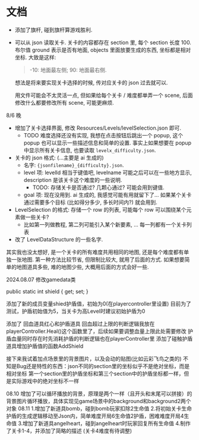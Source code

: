 # 文档

- 添加了旗杆, 碰到旗杆算游戏胜利.
- 可以从 json 读取关卡. 关卡的内容都存在 section 里, 每个 section 长度 100.
  布尔值 ground 表示是否有地面, objects 里面放要生成的东西, 坐标都是相对坐标. 大致是这样:
  > -10: 地面最左侧; 90: 地面最右侧.

  想法是将来要实现关卡选择的时候, 传对应关卡的 json 过去就可以.
  
  用文件可能会不太灵活一点, 但如果给每个关卡 / 难度都单弄一个 scene, 后面修改什么都要修改所有 scene, 可能更麻烦.

8/6 晚

- 增加了关卡选择界面, 修改 Resources/Levels/levelSelection.json 即可.
  - TODO 难度选择还没有实现, 我想在点击按钮后跳出一个 popup, 这个 popup 也可以显示一些描述信息和简单的设置.
    事实上如果想要在 popup 中显示所有关卡信息, 也要读取 `levelx_difficulty.json`.
- 关卡的 json 格式: (...主要是 ai 生成的)
  - 名字: `{jsonfilename}_{difficulty}.json`.
  - level 项: levelId 相当于键值吧, levelname 可能之后可以在一些地方显示, description 是该关卡这个难度的一些说明.
    - TODO: 存储关卡是否通过? 几颗心通过? 可能会用到键值.
  - goal 项: 现在没用到. ai 生成的, 我感觉可能有用就留下了... 如果某个关卡通过需要多个目标 (比如得分多少, 多长时间内?) 就会用到.
- LevelSelection 的格式: 存储一个 row 的列表, 可能每个 row 可以围绕某个元素做一些关卡?
  - 比如第一列做教程, 第二列可能引入某个新要素, ...
    每一列都有一个关卡列表
- 改了 LevelDataStructure 的一些名字.

其实我也没太想好, 是一个关卡的所有难度共用相同的地图, 还是每个难度都有单独一张地图.
第一种方法比较节省, 但限制比较大, 就用了后面的方式.
如果想要简单的地图道具多些, 难的地图少些, 大概用后面的方式会好一些.

2024.08.07
修改gamedata类

   public static int shield { get; set; }

添加了新的成员变量shied护盾值，初始为0(在playercontroller里设置)
目前为了测试，护盾初始值为5，当关卡为高Level时建议初始护盾为0

添加了 回血道具红心和护盾道具
回血超过上限的判断逻辑我放在 playerController.Heal()这个函数里了，后续如果要调整血量上限此处需要修改
护盾血量同时存在时先消耗护盾的判断逻辑也在playerController里
添加了碰触护盾道具增加护盾值的函数AddShield

接下来我试着加点场景里的背景图片，以及会动的贴图(比如云彩飞鸟之类的)
不知是Bug还是特性的东西：json不同的section里的坐标似乎不是绝对坐标，而是相对坐标
第一个section里的护盾坐标和第三个section中的护盾坐标都一样，但是实际游戏中的绝对坐标不一样

08.10
增加了可以循环播放的背景，原理是两个一样（且开头和末尾可以拼接）的背景图片循环播放，具体实现见game场景中的background和background2两个对象
08.11
1.增加了新道具bomb，碰到bomb玩家扣除2生命值
2.将初始关卡生命护盾的生成逻辑移动至Json内，简单难度开局6生命值2护盾，困难难度开局4生命值
3.增加了新道具angelheart，碰到angelheart时玩家回复所有生命值
4.制作了关卡1-4，并添加了简略的描述
(关卡4难度有待调整)